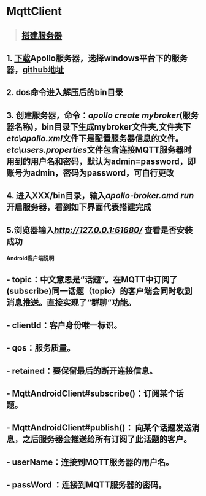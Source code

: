 # MqttClient

> ## [搭建服务器](http://blog.csdn.net/qq_17250009/article/details/52774472)
## 1. [下载](http://activemq.apache.org/apollo/download.html)Apollo服务器，选择windows平台下的服务器，[github地址](https://github.com/bysr/MqttClient/blob/master/apache-apollo-1.7.1-windows-distro.zip)
## 2. dos命令进入解压后的bin目录
## 3. 创建服务器，命令：*apollo create mybroker*(服务器名称)，bin目录下生成mybroker文件夹,文件夹下*etc\apollo.xml*文件下是配置服务器信息的文件。*etc\users.properties*文件包含连接MQTT服务器时用到的用户名和密码，默认为admin=password，即账号为admin，密码为password，可自行更改
## 4. 进入XXX/bin目录，输入*apollo-broker.cmd run*开启服务器，看到如下界面代表搭建完成
## 5.浏览器输入*http://127.0.0.1:61680/* 查看是否安装成功


#### Android客户端说明
## - topic：中文意思是“话题”。在MQTT中订阅了(subscribe)同一话题（topic）的客户端会同时收到消息推送。直接实现了“群聊”功能。
## - clientId：客户身份唯一标识。
## - qos：服务质量。
## - retained：要保留最后的断开连接信息。
## - MqttAndroidClient#subscribe()：订阅某个话题。
## - MqttAndroidClient#publish()： 向某个话题发送消息，之后服务器会推送给所有订阅了此话题的客户。
## - userName：连接到MQTT服务器的用户名。
## - passWord ：连接到MQTT服务器的密码。

